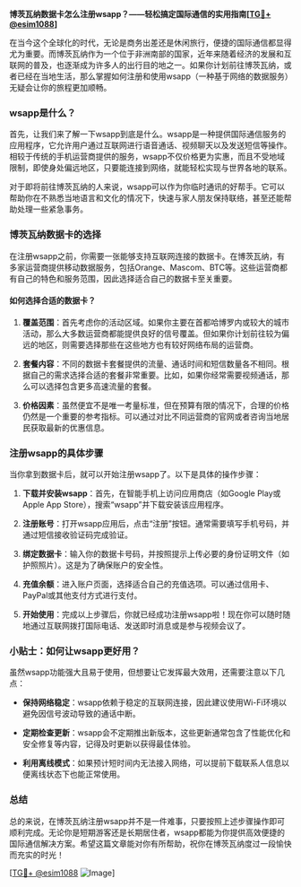 **博茨瓦纳数据卡怎么注册wsapp？——轻松搞定国际通信的实用指南[[TG💪+ @esim1088](https://t.me/s/esim1088)]**

在当今这个全球化的时代，无论是商务出差还是休闲旅行，便捷的国际通信都显得尤为重要。而博茨瓦纳作为一个位于非洲南部的国家，近年来随着经济的发展和互联网的普及，也逐渐成为许多人的出行目的地之一。如果你计划前往博茨瓦纳，或者已经在当地生活，那么掌握如何注册和使用wsapp（一种基于网络的数据服务）无疑会让你的旅程更加顺畅。

### wsapp是什么？

首先，让我们来了解一下wsapp到底是什么。wsapp是一种提供国际通信服务的应用程序，它允许用户通过互联网进行语音通话、视频聊天以及发送短信等操作。相较于传统的手机运营商提供的服务，wsapp不仅价格更为实惠，而且不受地域限制，即使身处偏远地区，只要能连接到网络，就能轻松实现与世界各地的联系。

对于即将前往博茨瓦纳的人来说，wsapp可以作为你临时通讯的好帮手。它可以帮助你在不熟悉当地语言和文化的情况下，快速与家人朋友保持联络，甚至还能帮助处理一些紧急事务。

### 博茨瓦纳数据卡的选择

在注册wsapp之前，你需要一张能够支持互联网连接的数据卡。在博茨瓦纳，有多家运营商提供移动数据服务，包括Orange、Mascom、BTC等。这些运营商都有自己的特色和服务范围，因此选择适合自己的数据卡至关重要。

#### 如何选择合适的数据卡？

1. **覆盖范围**：首先考虑你的活动区域。如果你主要在首都哈博罗内或较大的城市活动，那么大多数运营商都能提供良好的信号覆盖。但如果你计划前往较为偏远的地区，则需要选择那些在这些地方也有较好网络布局的运营商。

2. **套餐内容**：不同的数据卡套餐提供的流量、通话时间和短信数量各不相同。根据自己的需求选择合适的套餐非常重要。比如，如果你经常需要视频通话，那么可以选择包含更多高速流量的套餐。

3. **价格因素**：虽然便宜不是唯一考量标准，但在预算有限的情况下，合理的价格仍然是一个重要的参考指标。可以通过对比不同运营商的官网或者咨询当地居民获取最新的优惠信息。

### 注册wsapp的具体步骤

当你拿到数据卡后，就可以开始注册wsapp了。以下是具体的操作步骤：

1. **下载并安装wsapp**：首先，在智能手机上访问应用商店（如Google Play或Apple App Store），搜索“wsapp”并下载安装该应用程序。

2. **注册账号**：打开wsapp应用后，点击“注册”按钮。通常需要填写手机号码，并通过短信接收验证码完成验证。

3. **绑定数据卡**：输入你的数据卡号码，并按照提示上传必要的身份证明文件（如护照照片）。这是为了确保账户的安全性。

4. **充值余额**：进入账户页面，选择适合自己的充值选项。可以通过信用卡、PayPal或其他支付方式进行支付。

5. **开始使用**：完成以上步骤后，你就已经成功注册wsapp啦！现在你可以随时随地通过互联网拨打国际电话、发送即时消息或是参与视频会议了。

### 小贴士：如何让wsapp更好用？

虽然wsapp功能强大且易于使用，但想要让它发挥最大效用，还需要注意以下几点：

- **保持网络稳定**：wsapp依赖于稳定的互联网连接，因此建议使用Wi-Fi环境以避免因信号波动导致的通话中断。
  
- **定期检查更新**：wsapp会不定期推出新版本，这些更新通常包含了性能优化和安全修复等内容，记得及时更新以获得最佳体验。
  
- **利用离线模式**：如果预计短时间内无法接入网络，可以提前下载联系人信息以便离线状态下也能正常使用。

### 总结

总的来说，在博茨瓦纳注册wsapp并不是一件难事，只要按照上述步骤操作即可顺利完成。无论你是短期游客还是长期居住者，wsapp都能为你提供高效便捷的国际通信解决方案。希望这篇文章能对你有所帮助，祝你在博茨瓦纳度过一段愉快而充实的时光！

[[TG💪+ @esim1088](https://t.me/s/esim1088) ![Image](https://i.postimg.cc/4NQfJmqS/Snipaste-2025-05-13-00-14-12.png)]